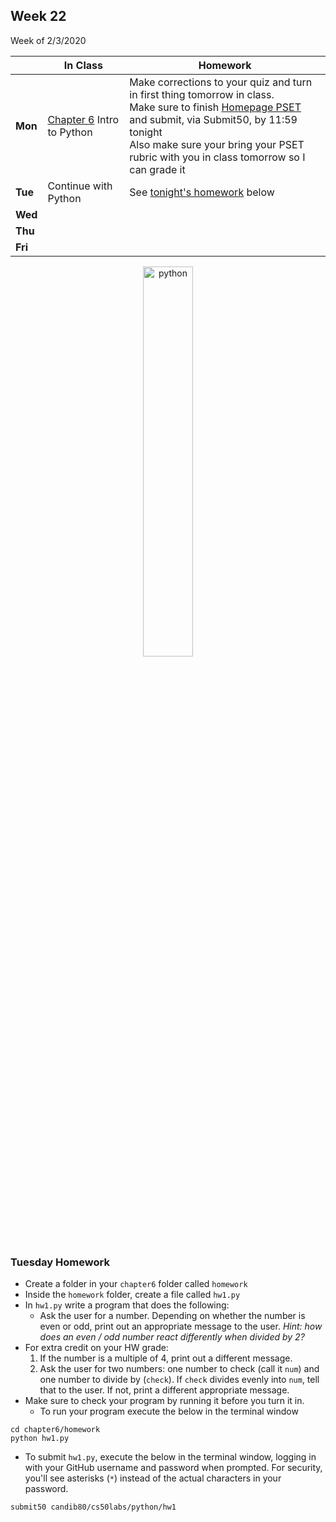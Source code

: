 <meta http-equiv="refresh" content="300"/>

## Week 22  
Week of 2/3/2020 

  |       |In Class               |Homework   |
  |-------|---------              |---------  |
  |**Mon**|[Chapter 6](/ap/curriculum/6/) Intro to Python |Make corrections to your quiz and turn in first thing tomorrow in class.<br>Make sure to finish [Homepage PSET](https://docs.cs50.net/2019/ap/problems/homepage/homepage.html) and submit, via Submit50, by 11:59 tonight<br>Also make sure your bring your PSET rubric with you in class tomorrow so I can grade it |
  |**Tue**|Continue with Python |See [tonight's homework](/ap/weeks/week22/#tuesday-homework) below|
  |**Wed**| | |
  |**Thu**| | |
  |**Fri**| | |

<div style="text-align:center">
<img src="https://cdn.lynda.com/course/661773/661773-637122005058334771-16x9.jpg" alt="python" width="40%">
</div>

### Tuesday Homework
* Create a folder in your `chapter6` folder called `homework`
* Inside the `homework` folder, create a file called `hw1.py`
* In `hw1.py` write a program that does the following:
  * Ask the user for a number. Depending on whether the number is even or odd, print out an appropriate message to the user. *Hint: how does an even / odd number react differently when divided by 2?*
* For extra credit on your HW grade:
  1. If the number is a multiple of 4, print out a different message.
  2. Ask the user for two numbers: one number to check (call it `num`) and one number to divide by (`check`). If `check` divides evenly into `num`, tell that to the user. If not, print a different appropriate message.
* Make sure to check your program by running it before you turn it in.
  * To run your program execute the below in the terminal window
```
cd chapter6/homework
python hw1.py
```
* To submit `hw1.py`, execute the below in the terminal window, logging in with your GitHub username and password when prompted. For security, you'll see asterisks (`*`) instead of the actual characters in your password.
```
submit50 candib80/cs50labs/python/hw1
```
